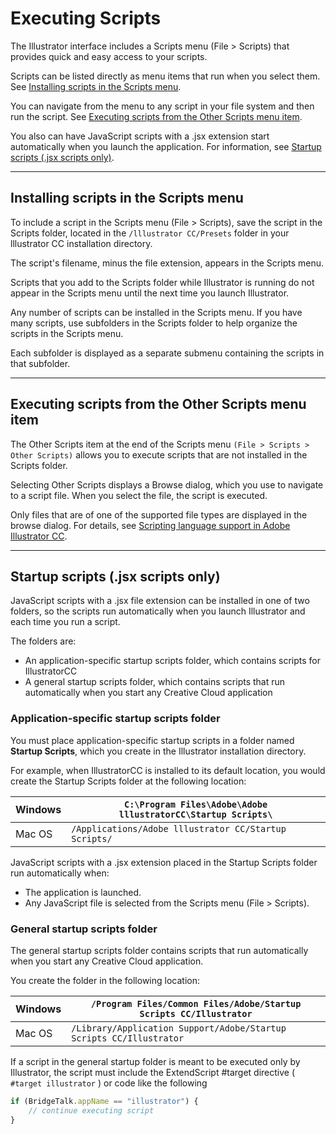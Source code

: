 # Executing Scripts

The Illustrator interface includes a Scripts menu (File > Scripts) that provides quick and easy access to your scripts.

Scripts can be listed directly as menu items that run when you select them. See [Installing scripts in the Scripts menu](#introduction-executingscripts-installing).

You can navigate from the menu to any script in your file system and then run the script. See [Executing scripts from the Other Scripts menu item](#introduction-executingscripts-executing).

You also can have JavaScript scripts with a .jsx extension start automatically when you launch the application. For information, see [Startup scripts (.jsx scripts only)](#introduction-executingscripts-startup).

---

## Installing scripts in the Scripts menu

To include a script in the Scripts menu (File > Scripts), save the script in the Scripts folder, located in the `/lllustrator CC/Presets` folder in your lllustrator CC installation directory.

The script's filename, minus the file extension, appears in the Scripts menu.

Scripts that you add to the Scripts folder while Illustrator is running do not appear in the Scripts menu until the next time you launch Illustrator.

Any number of scripts can be installed in the Scripts menu. If you have many scripts, use subfolders in the Scripts folder to help organize the scripts in the Scripts menu.

Each subfolder is displayed as a separate submenu containing the scripts in that subfolder.

---

## Executing scripts from the Other Scripts menu item

The Other Scripts item at the end of the Scripts menu `(File > Scripts > Other Scripts)` allows you to execute scripts that are not installed in the Scripts folder.

Selecting Other Scripts displays a Browse dialog, which you use to navigate to a script file. When you select the file, the script is executed.

Only files that are of one of the supported file types are displayed in the browse dialog. For details, see [Scripting language support in Adobe Illustrator CC](scriptingLanguageSupport.md#introduction-scriptinglanguagesupport).

---

## Startup scripts (.jsx scripts only)

JavaScript scripts with a .jsx file extension can be installed in one of two folders, so the scripts run automatically when you launch Illustrator and each time you run a script.

The folders are:

- An application-specific startup scripts folder, which contains scripts for IllustratorCC
- A general startup scripts folder, which contains scripts that run automatically when you start any Creative Cloud application

### Application-specific startup scripts folder

You must place application-specific startup scripts in a folder named **Startup Scripts**, which you create in the Illustrator installation directory.

For example, when IllustratorCC is installed to its default location, you would create the Startup Scripts folder at the following location:

| Windows   | `C:\Program Files\Adobe\Adobe lllustratorCC\Startup Scripts\`   |
|-----------|-----------------------------------------------------------------|
| Mac OS    | `/Applications/Adobe lllustrator CC/Startup Scripts/`           |

JavaScript scripts with a .jsx extension placed in the Startup Scripts folder run automatically when:

- The application is launched.
- Any JavaScript file is selected from the Scripts menu (File > Scripts).

### General startup scripts folder

The general startup scripts folder contains scripts that run automatically when you start any Creative Cloud application.

You create the folder in the following location:

| Windows   | `/Program Files/Common Files/Adobe/Startup Scripts CC/Illustrator`   |
|-----------|----------------------------------------------------------------------|
| Mac OS    | `/Library/Application Support/Adobe/Startup Scripts CC/Illustrator`  |

If a script in the general startup folder is meant to be executed only by Illustrator, the script must include the ExtendScript #target directive ( `#target illustrator` ) or code like the following

```javascript
if (BridgeTalk.appName == "illustrator") {
    // continue executing script
}
```
